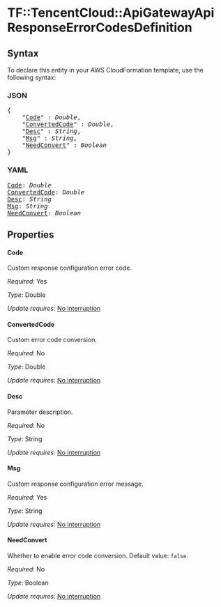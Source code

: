 # TF::TencentCloud::ApiGatewayApi ResponseErrorCodesDefinition

## Syntax

To declare this entity in your AWS CloudFormation template, use the following syntax:

### JSON

<pre>
{
    "<a href="#code" title="Code">Code</a>" : <i>Double</i>,
    "<a href="#convertedcode" title="ConvertedCode">ConvertedCode</a>" : <i>Double</i>,
    "<a href="#desc" title="Desc">Desc</a>" : <i>String</i>,
    "<a href="#msg" title="Msg">Msg</a>" : <i>String</i>,
    "<a href="#needconvert" title="NeedConvert">NeedConvert</a>" : <i>Boolean</i>
}
</pre>

### YAML

<pre>
<a href="#code" title="Code">Code</a>: <i>Double</i>
<a href="#convertedcode" title="ConvertedCode">ConvertedCode</a>: <i>Double</i>
<a href="#desc" title="Desc">Desc</a>: <i>String</i>
<a href="#msg" title="Msg">Msg</a>: <i>String</i>
<a href="#needconvert" title="NeedConvert">NeedConvert</a>: <i>Boolean</i>
</pre>

## Properties

#### Code

Custom response configuration error code.

_Required_: Yes

_Type_: Double

_Update requires_: [No interruption](https://docs.aws.amazon.com/AWSCloudFormation/latest/UserGuide/using-cfn-updating-stacks-update-behaviors.html#update-no-interrupt)

#### ConvertedCode

Custom error code conversion.

_Required_: No

_Type_: Double

_Update requires_: [No interruption](https://docs.aws.amazon.com/AWSCloudFormation/latest/UserGuide/using-cfn-updating-stacks-update-behaviors.html#update-no-interrupt)

#### Desc

Parameter description.

_Required_: No

_Type_: String

_Update requires_: [No interruption](https://docs.aws.amazon.com/AWSCloudFormation/latest/UserGuide/using-cfn-updating-stacks-update-behaviors.html#update-no-interrupt)

#### Msg

Custom response configuration error message.

_Required_: Yes

_Type_: String

_Update requires_: [No interruption](https://docs.aws.amazon.com/AWSCloudFormation/latest/UserGuide/using-cfn-updating-stacks-update-behaviors.html#update-no-interrupt)

#### NeedConvert

Whether to enable error code conversion. Default value: `false`.

_Required_: No

_Type_: Boolean

_Update requires_: [No interruption](https://docs.aws.amazon.com/AWSCloudFormation/latest/UserGuide/using-cfn-updating-stacks-update-behaviors.html#update-no-interrupt)

